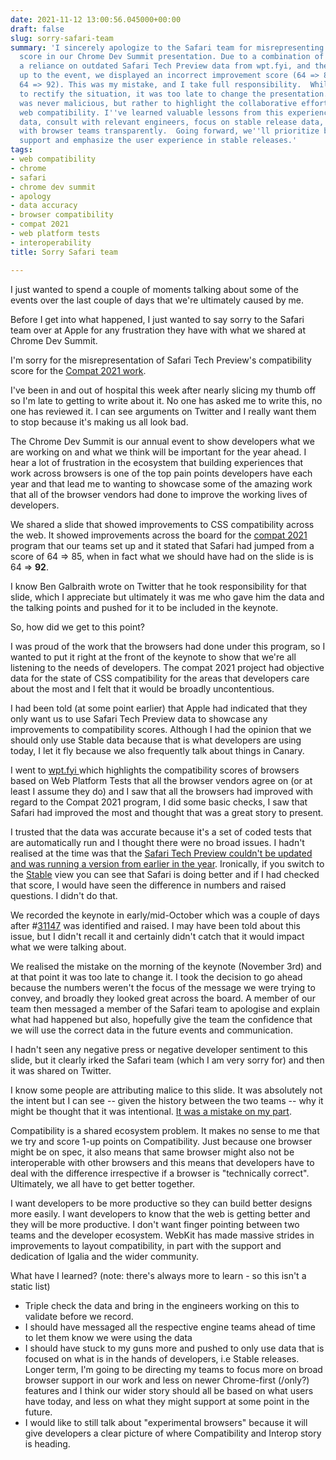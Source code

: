 ```yaml
---
date: 2021-11-12 13:00:56.045000+00:00
draft: false
slug: sorry-safari-team
summary: 'I sincerely apologize to the Safari team for misrepresenting their compatibility
  score in our Chrome Dev Summit presentation. Due to a combination of personal circumstances,
  a reliance on outdated Safari Tech Preview data from wpt.fyi, and the rush leading
  up to the event, we displayed an incorrect improvement score (64 => 85 instead of
  64 => 92). This was my mistake, and I take full responsibility.  While we attempted
  to rectify the situation, it was too late to change the presentation.  Our intent
  was never malicious, but rather to highlight the collaborative effort to improve
  web compatibility. I''ve learned valuable lessons from this experience: triple-check
  data, consult with relevant engineers, focus on stable release data, and communicate
  with browser teams transparently.  Going forward, we''ll prioritize broad browser
  support and emphasize the user experience in stable releases.'
tags:
- web compatibility
- chrome
- safari
- chrome dev summit
- apology
- data accuracy
- browser compatibility
- compat 2021
- web platform tests
- interoperability
title: Sorry Safari team

---
```

I just wanted to spend a couple of moments talking about some of the events over the last couple of days that we're ultimately caused by me.

Before I get into what happened, I just wanted to say sorry to the Safari team over at Apple for any frustration they have with what we shared at Chrome Dev Summit. 

I'm sorry for the misrepresentation of Safari Tech Preview's compatibility score for the [Compat 2021 work](https://wpt.fyi/compat2021?feature=summary).

I've been in and out of hospital this week after nearly slicing my thumb off so I'm late to getting to write about it. No one has asked me to write this, no one has reviewed it. I can see arguments on Twitter and I really want them to stop because it's making us all look bad.

The Chrome Dev Summit is our annual event to show developers what we are working on and what we think will be important for the year ahead. I hear a lot of frustration in the ecosystem that building experiences that work across browsers is one of the top pain points developers have each year and that lead me to wanting to showcase some of the amazing work that all of the browser vendors had done to improve the working lives of developers.

We shared a slide that showed improvements to CSS compatibility across the web. It showed improvements across the board for the [compat 2021](https://web.dev/compat2021/) program that our teams set up and it stated that Safari had jumped from a score of 64 => 85, when in fact what we should have had on the slide is is 64 => **92**.

I know Ben Galbraith wrote on Twitter that he took responsibility for that slide, which I appreciate but ultimately it was me who gave him the data and the talking points and pushed for it to be included in the keynote.

So, how did we get to this point?

I was proud of the work that the browsers had done under this program, so I wanted to put it right at the front of the keynote to show that we're all listening to the needs of developers. The compat 2021 project had objective data for the state of CSS compatibility for the areas that developers care about the most and I felt that it would be broadly uncontentious.

I had been told (at some point earlier) that Apple had indicated that they only want us to use Safari Tech Preview data to showcase any improvements to compatibility scores. Although I  had the opinion that we should only use Stable data because that is what developers are using today, I let it fly because we also frequently talk about things in Canary.

I went to [wpt.fyi ](https://wpt.fyi)which highlights the compatibility scores of browsers based on Web Platform Tests that all the browser vendors agree on (or at least I assume they do) and I saw that all the browsers had improved with regard to the Compat 2021 program, I did some basic checks, I saw that Safari had improved the most and thought that was a great story to present.

I trusted that the data was accurate because it's a set of coded tests that are automatically run and I thought there were no broad issues. I hadn't realised at the time was that the [Safari Tech Preview couldn't be updated and was running a version from earlier in the year](https://github.com/web-platform-tests/wpt/issues/31147). Ironically, if you switch to the [Stable](https://wpt.fyi/compat2021?feature=summary&stable) view you can see that Safari is doing better and if I had checked that score, I would have seen the difference in numbers and raised questions. I didn't do that.

We recorded the keynote in early/mid-October which was a couple of days after #[31147](https://github.com/web-platform-tests/wpt/issues/31147) was identified and raised. I may have been told about this issue, but I didn't recall it and certainly didn't catch that it would impact what we were talking about.

We realised the mistake on the morning of the keynote (November 3rd) and at that point it was too late to change it. I took the decision to go ahead because the numbers weren't the focus of the message we were trying to convey, and broadly they looked great across the board. A member of our team then messaged a member of the Safari team to apologise and explain what had happened but also, hopefully give the team the confidence that we will use the correct data in the future events and communication.

I hadn't seen any negative press or negative developer sentiment to this slide, but it clearly irked the Safari team (which I am very sorry for) and then it was shared on Twitter.

I know some people are attributing malice to this slide. It was absolutely not the intent but I can see -- given the history between the two teams -- why it might be thought that it was intentional. [It was a mistake on my part](https://en.wikipedia.org/wiki/Hanlon%27s_razor).

Compatibility is a shared ecosystem problem. It makes no sense to me that we try and score 1-up points on Compatibility. Just because one browser might be on spec, it also means that same browser might also not be interoperable with other browsers and this means that developers have to deal with the difference irrespective if a browser is "technically correct". Ultimately, we all have to get better together.

I want developers to be more productive so they can build better designs more easily. I want developers to know that the web is getting better and they will be more productive. I don't want finger pointing between two teams and the developer ecosystem. WebKit has made massive strides in improvements to layout compatibility, in part with the support and dedication of Igalia and the wider community. 

What have I learned? (note: there's always more to learn - so this isn't a static list)

* Triple check the data and bring in the engineers working on this to validate before we record.
* I should have messaged all the respective engine teams ahead of time to let them know we were using the data
* I should have stuck to my guns more and pushed to only use data that is focused on what is in the hands of developers, i.e Stable releases. Longer term, I'm going to be directing my teams to focus more on broad browser support in our work and less on newer Chrome-first (/only?) features and I think our wider story should all be based on what users have today, and less on what they might support at some point in the future.
* I would like to still talk about "experimental browsers" because it will give developers a clear picture of where Compatibility and Interop story is heading.
